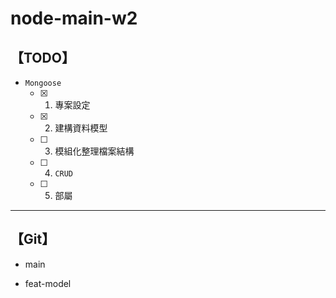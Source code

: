 # node-main-w2

## 【TODO】

- `Mongoose`
  - [x] 1. 專案設定
  - [x] 2. 建構資料模型
  - [ ] 3. 模組化整理檔案結構
  - [ ] 4. `CRUD`
  - [ ] 5. 部屬

---

## 【Git】

- main

- feat-model
